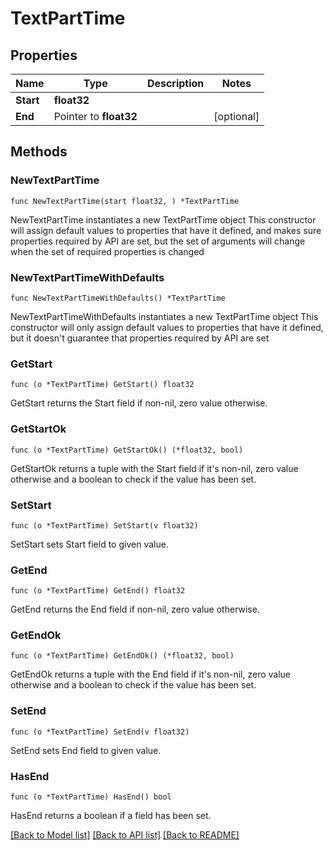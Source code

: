 # TextPartTime

## Properties

Name | Type | Description | Notes
------------ | ------------- | ------------- | -------------
**Start** | **float32** |  | 
**End** | Pointer to **float32** |  | [optional] 

## Methods

### NewTextPartTime

`func NewTextPartTime(start float32, ) *TextPartTime`

NewTextPartTime instantiates a new TextPartTime object
This constructor will assign default values to properties that have it defined,
and makes sure properties required by API are set, but the set of arguments
will change when the set of required properties is changed

### NewTextPartTimeWithDefaults

`func NewTextPartTimeWithDefaults() *TextPartTime`

NewTextPartTimeWithDefaults instantiates a new TextPartTime object
This constructor will only assign default values to properties that have it defined,
but it doesn't guarantee that properties required by API are set

### GetStart

`func (o *TextPartTime) GetStart() float32`

GetStart returns the Start field if non-nil, zero value otherwise.

### GetStartOk

`func (o *TextPartTime) GetStartOk() (*float32, bool)`

GetStartOk returns a tuple with the Start field if it's non-nil, zero value otherwise
and a boolean to check if the value has been set.

### SetStart

`func (o *TextPartTime) SetStart(v float32)`

SetStart sets Start field to given value.


### GetEnd

`func (o *TextPartTime) GetEnd() float32`

GetEnd returns the End field if non-nil, zero value otherwise.

### GetEndOk

`func (o *TextPartTime) GetEndOk() (*float32, bool)`

GetEndOk returns a tuple with the End field if it's non-nil, zero value otherwise
and a boolean to check if the value has been set.

### SetEnd

`func (o *TextPartTime) SetEnd(v float32)`

SetEnd sets End field to given value.

### HasEnd

`func (o *TextPartTime) HasEnd() bool`

HasEnd returns a boolean if a field has been set.


[[Back to Model list]](../README.md#documentation-for-models) [[Back to API list]](../README.md#documentation-for-api-endpoints) [[Back to README]](../README.md)


